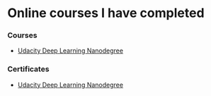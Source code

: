 # Online courses I have completed

### Courses

* [Udacity Deep Learning Nanodegree](https://github.com/vgkortsas/Online_courses/tree/master/Udacity_Deep_Learning_Nanodegree)

### Certificates

* [Udacity Deep Learning Nanodegree](https://github.com/vgkortsas/Online_courses/blob/master/Certificates/Udacity%20DL%20graduation%20certificate.pdf)

